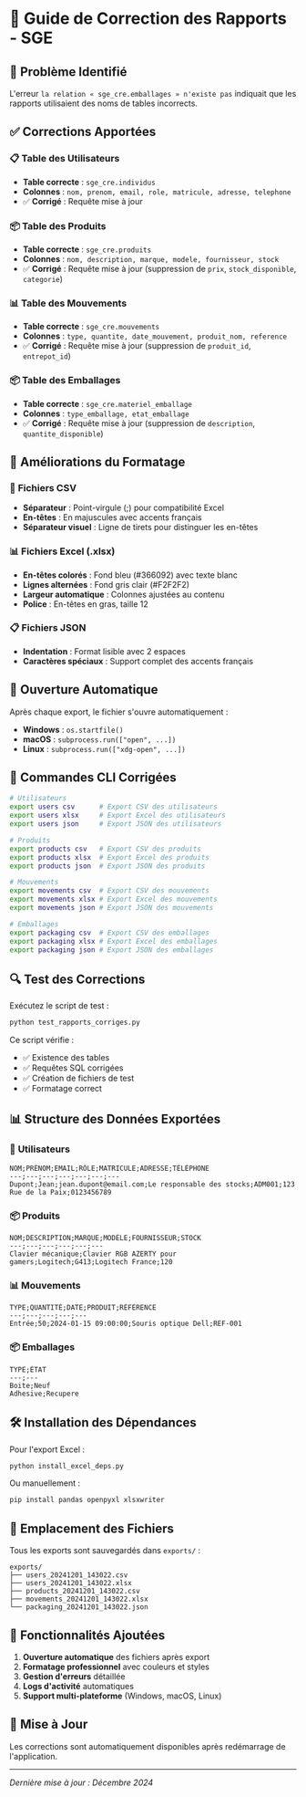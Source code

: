 # 🔧 Guide de Correction des Rapports - SGE

## 🚨 Problème Identifié

L'erreur `la relation « sge_cre.emballages » n'existe pas` indiquait que les rapports utilisaient des noms de tables incorrects.

## ✅ Corrections Apportées

### 📋 **Table des Utilisateurs**
- **Table correcte** : `sge_cre.individus`
- **Colonnes** : `nom, prenom, email, role, matricule, adresse, telephone`
- ✅ **Corrigé** : Requête mise à jour

### 📦 **Table des Produits**
- **Table correcte** : `sge_cre.produits`
- **Colonnes** : `nom, description, marque, modele, fournisseur, stock`
- ✅ **Corrigé** : Requête mise à jour (suppression de `prix`, `stock_disponible`, `categorie`)

### 📊 **Table des Mouvements**
- **Table correcte** : `sge_cre.mouvements`
- **Colonnes** : `type, quantite, date_mouvement, produit_nom, reference`
- ✅ **Corrigé** : Requête mise à jour (suppression de `produit_id`, `entrepot_id`)

### 📦 **Table des Emballages**
- **Table correcte** : `sge_cre.materiel_emballage`
- **Colonnes** : `type_emballage, etat_emballage`
- ✅ **Corrigé** : Requête mise à jour (suppression de `description`, `quantite_disponible`)

## 🎨 **Améliorations du Formatage**

### 📄 **Fichiers CSV**
- **Séparateur** : Point-virgule (;) pour compatibilité Excel
- **En-têtes** : En majuscules avec accents français
- **Séparateur visuel** : Ligne de tirets pour distinguer les en-têtes

### 📊 **Fichiers Excel (.xlsx)**
- **En-têtes colorés** : Fond bleu (#366092) avec texte blanc
- **Lignes alternées** : Fond gris clair (#F2F2F2)
- **Largeur automatique** : Colonnes ajustées au contenu
- **Police** : En-têtes en gras, taille 12

### 📋 **Fichiers JSON**
- **Indentation** : Format lisible avec 2 espaces
- **Caractères spéciaux** : Support complet des accents français

## 🚀 **Ouverture Automatique**

Après chaque export, le fichier s'ouvre automatiquement :
- **Windows** : `os.startfile()`
- **macOS** : `subprocess.run(["open", ...])`
- **Linux** : `subprocess.run(["xdg-open", ...])`

## 📝 **Commandes CLI Corrigées**

```bash
# Utilisateurs
export users csv      # Export CSV des utilisateurs
export users xlsx     # Export Excel des utilisateurs
export users json     # Export JSON des utilisateurs

# Produits
export products csv   # Export CSV des produits
export products xlsx  # Export Excel des produits
export products json  # Export JSON des produits

# Mouvements
export movements csv  # Export CSV des mouvements
export movements xlsx # Export Excel des mouvements
export movements json # Export JSON des mouvements

# Emballages
export packaging csv  # Export CSV des emballages
export packaging xlsx # Export Excel des emballages
export packaging json # Export JSON des emballages
```

## 🔍 **Test des Corrections**

Exécutez le script de test :
```bash
python test_rapports_corriges.py
```

Ce script vérifie :
- ✅ Existence des tables
- ✅ Requêtes SQL corrigées
- ✅ Création de fichiers de test
- ✅ Formatage correct

## 📊 **Structure des Données Exportées**

### 👥 **Utilisateurs**
```csv
NOM;PRÉNOM;EMAIL;RÔLE;MATRICULE;ADRESSE;TÉLÉPHONE
---;---;---;---;---;---;---
Dupont;Jean;jean.dupont@email.com;Le responsable des stocks;ADM001;123 Rue de la Paix;0123456789
```

### 📦 **Produits**
```csv
NOM;DESCRIPTION;MARQUE;MODÈLE;FOURNISSEUR;STOCK
---;---;---;---;---;---
Clavier mécanique;Clavier RGB AZERTY pour gamers;Logitech;G413;Logitech France;120
```

### 📊 **Mouvements**
```csv
TYPE;QUANTITÉ;DATE;PRODUIT;RÉFÉRENCE
---;---;---;---;---
Entrée;50;2024-01-15 09:00:00;Souris optique Dell;REF-001
```

### 📦 **Emballages**
```csv
TYPE;ÉTAT
---;---
Boite;Neuf
Adhesive;Recupere
```

## 🛠️ **Installation des Dépendances**

Pour l'export Excel :
```bash
python install_excel_deps.py
```

Ou manuellement :
```bash
pip install pandas openpyxl xlsxwriter
```

## 📁 **Emplacement des Fichiers**

Tous les exports sont sauvegardés dans `exports/` :
```
exports/
├── users_20241201_143022.csv
├── users_20241201_143022.xlsx
├── products_20241201_143022.csv
├── movements_20241201_143022.xlsx
└── packaging_20241201_143022.json
```

## 🎯 **Fonctionnalités Ajoutées**

1. **Ouverture automatique** des fichiers après export
2. **Formatage professionnel** avec couleurs et styles
3. **Gestion d'erreurs** détaillée
4. **Logs d'activité** automatiques
5. **Support multi-plateforme** (Windows, macOS, Linux)

## 🔄 **Mise à Jour**

Les corrections sont automatiquement disponibles après redémarrage de l'application.

---

*Dernière mise à jour : Décembre 2024* 
